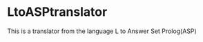 LtoASPtranslator
================

This is a translator from the language L to Answer Set Prolog(ASP)
